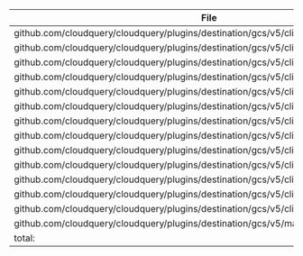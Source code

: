 | File | Function | Coverage |
| --- | --- | --- |
| github.com/cloudquery/cloudquery/plugins/destination/gcs/v5/client/client.go:87: | Close | 0.0% |
| github.com/cloudquery/cloudquery/plugins/destination/gcs/v5/client/read.go:15: | Read | 0.0% |
| github.com/cloudquery/cloudquery/plugins/destination/gcs/v5/client/spec/gen/main.go:14: | main | 0.0% |
| github.com/cloudquery/cloudquery/plugins/destination/gcs/v5/client/spec/gen/main.go:24: | currDir | 0.0% |
| github.com/cloudquery/cloudquery/plugins/destination/gcs/v5/client/spec/schema.go:10: | JSONSchemaExtend | 0.0% |
| github.com/cloudquery/cloudquery/plugins/destination/gcs/v5/client/spec/spec.go:73: | SetDefaults | 0.0% |
| github.com/cloudquery/cloudquery/plugins/destination/gcs/v5/client/spec/spec.go:99: | Validate | 0.0% |
| github.com/cloudquery/cloudquery/plugins/destination/gcs/v5/client/spec/spec.go:127: | PathContainsUUID | 0.0% |
| github.com/cloudquery/cloudquery/plugins/destination/gcs/v5/client/spec/spec.go:131: | isValidJson | 0.0% |
| github.com/cloudquery/cloudquery/plugins/destination/gcs/v5/client/spec/spec.go:140: | int64ptr | 0.0% |
| github.com/cloudquery/cloudquery/plugins/destination/gcs/v5/client/spec/spec.go:144: | ReplacePathVariables | 81.2% |
| github.com/cloudquery/cloudquery/plugins/destination/gcs/v5/client/write.go:14: | WriteTable | 0.0% |
| github.com/cloudquery/cloudquery/plugins/destination/gcs/v5/client/write.go:45: | Write | 0.0% |
| github.com/cloudquery/cloudquery/plugins/destination/gcs/v5/main.go:14: | main | 0.0% |
| total: | (statements) | 15.1% |
